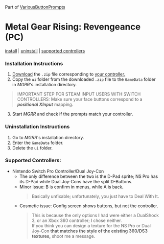 Part of [VariousButtonPrompts](https://github.com/NoriLynnfield/VariousButtonPrompts)
# Metal Gear Rising: Revengeance (PC)

[install](#installation-instructions) | [uninstall](#uninstallation-instructions) | [supported controllers](#supported-controllers)

### Installation Instructions

1. [Download](https://github.com/NoriLynnfield/VariousButtonPrompts/releases/tag/MGRR) the `.zip` file corresponding to [your controller.](#supported-controllers)
2. Copy the `ui` folder from the downloaded `.zip` file to the `GameData` folder in *MGRR*'s installation directory.
  >IMPORTANT STEP FOR STEAM INPUT USERS WITH SWITCH CONTROLLERS: Make sure your face buttons correspond to a **_positional XInput_** mapping.
3. Start *MGRR* and check if the prompts match your controller.

### Uninstallation Instructions

1. Go to *MGRR*'s installation directory.
2. Enter the `GameData` folder.
3. Delete the `ui` folder.

### Supported Controllers:
* Nintendo Switch Pro Controller/Dual Joy-Con
  * The only difference between the two is the D-Pad sprite; NS Pro has its D-Pad while Dual Joy-Cons have the split D-Buttons.
  * Minor Issue: B is confirm in menus, while A is back.
    >Basically unfixable; unfortunately, you just have to Deal With It.
  * Cosmetic issue: Config screen shows buttons, but not the controller.
     >This is because the only options I had were either a DualShock 3, or an Xbox 360 controller; I chose neither.  
     >If you think you can design a texture for the NS Pro or Dual Joy-Con **that matches the style of the existing 360/DS3 textures,** shoot me a message.
